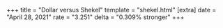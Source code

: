 +++
title = "Dollar versus Shekel"
template = "shekel.html"
[extra]
date = "April 28, 2021"
rate = "3.251"
delta = "0.309% stronger"
+++
